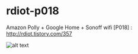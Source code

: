 # rdiot-p018
Amazon Polly + Google Home + Sonoff wifi [P018] : http://rdiot.tistory.com/357

![alt text](http://cfile23.uf.tistory.com/image/9902803C5AC4CFB40E7561)
